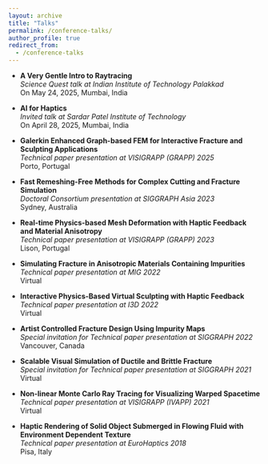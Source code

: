 ```yaml
---
layout: archive
title: "Talks"
permalink: /conference-talks/
author_profile: true
redirect_from:
  - /conference-talks
---
```

- **A Very Gentle Intro to Raytracing**\
  *Science Quest talk at Indian Institute of Technology Palakkad*\
  On May 24, 2025, Mumbai, India<br>
  
- **AI for Haptics**\
  *Invited talk at Sardar Patel Institute of Technology*\
  On April 28, 2025, Mumbai, India<br>

- **Galerkin Enhanced Graph-based FEM for Interactive Fracture and Sculpting Applications**\
  *Technical paper presentation at VISIGRAPP (GRAPP) 2025*\
  Porto, Portugal<br>

- **Fast Remeshing-Free Methods for Complex Cutting and Fracture Simulation**\
  *Doctoral Consortium presentation at SIGGRAPH Asia 2023*\
  Sydney, Australia<br>

- **Real-time Physics-based Mesh Deformation with Haptic Feedback and Material Anisotropy**\
  *Technical paper presentation at VISIGRAPP (GRAPP) 2023*\
  Lison, Portugal<br>

- **Simulating Fracture in Anisotropic Materials Containing Impurities**\
  *Technical paper presentation at MIG 2022*\
  Virtual<br>

- **Interactive Physics-Based Virtual Sculpting with Haptic Feedback**\
  *Technical paper presentation at I3D 2022*\
  Virtual<br>

- **Artist Controlled Fracture Design Using Impurity Maps**\
  *Special invitation for Technical paper presentation at SIGGRAPH 2022*\
  Vancouver, Canada<br> 

- **Scalable Visual Simulation of Ductile and Brittle Fracture**\
  *Special invitation for Technical paper presentation at SIGGRAPH 2021*\
  Virtual<br> 

- **Non-linear Monte Carlo Ray Tracing for Visualizing Warped Spacetime**\
  *Technical paper presentation at VISIGRAPP (IVAPP) 2021*\
  Virtual<br>

- **Haptic Rendering of Solid Object Submerged in Flowing Fluid with Environment Dependent Texture**\
  *Technical paper presentation at EuroHaptics 2018*\
  Pisa, Italy

<!-- Reviewer: NCC 2025, SN Computer Science, ICVGIP 2025 -->
